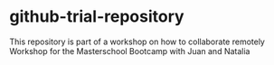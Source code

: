# github-trial-repository
This repository is part of a workshop on how to collaborate remotely
Workshop for the Masterschool Bootcamp with Juan and Natalia
